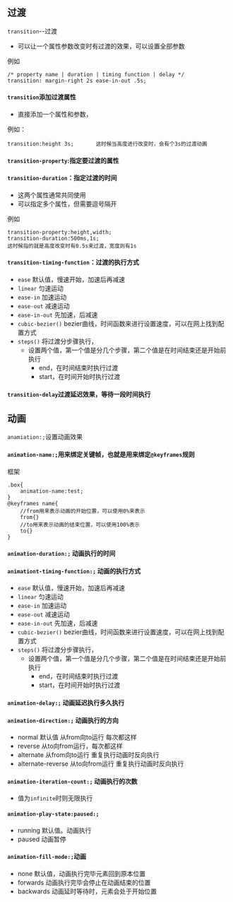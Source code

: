 ## 过渡
`transition`--过渡
- 可以让一个属性参数改变时有过渡的效果，可以设置全部参数

例如

    /* property name | duration | timing function | delay */
    transition: margin-right 2s ease-in-out .5s; 

 #### `transition`添加过渡属性
 - 直接添加一个属性和参数，
  
例如：

    transition:height 3s;       这时候当高度进行改变时，会有个3s的过渡动画

 #### `transition-property`:指定要过渡的属性
 #### `transition-duration`：指定过渡的时间
 - 这两个属性通常共同使用
 - 可以指定多个属性，但需要逗号隔开
  
例如    

    transition-property:height,width;
    transition-duration:500ms,1s;
    这时候指的就是高度改变时有0.5s来过渡，宽度则有1s

#### `transition-timing-function`：过渡的执行方式
- `ease` 默认值，慢速开始，加速后再减速
- `linear` 匀速运动
- `ease-in` 加速运动
- `ease-out` 减速运动
- `ease-in-out` 先加速，后减速
- `cubic-bezier()` bezier曲线，时间函数来进行设置速度，可以在网上找到配置方式
- `steps()` 将过渡分步骤执行，
  - 设置两个值，第一个值是分几个步骤，第二个值是在时间结束还是开始前执行
    - end，在时间结束时执行过渡
    - start，在时间开始时执行过渡

#### `transition-delay`过渡延迟效果，等待一段时间执行

## 动画

`anamiation:;`设置动画效果

#### `animation-name:;`用来绑定关键帧，也就是用来绑定`@keyframes`规则

框架

    .box{
        animation-name:test;
    }
    @keyframes name{
        //from用来表示动画的开始位置，可以使用0%来表示
        from{}
        //to用来表示动画的结束位置，可以使用100%表示
        to{}
    }


#### `animation-duration:;`            动画执行的时间
#### `animationt-timing-function:;`    动画的执行方式
- `ease` 默认值，慢速开始，加速后再减速
- `linear` 匀速运动
- `ease-in` 加速运动
- `ease-out` 减速运动
- `ease-in-out` 先加速，后减速
- `cubic-bezier()` bezier曲线，时间函数来进行设置速度，可以在网上找到配置方式
- `steps()` 将过渡分步骤执行，
  - 设置两个值，第一个值是分几个步骤，第二个值是在时间结束还是开始前执行
    - end，在时间结束时执行过渡
    - start，在时间开始时执行过渡

#### `animation-delay:;`               动画延迟执行多久执行
#### `animation-direction:;` 动画执行的方向
- normal 默认值 从from向to运行 每次都这样
- reverse 从to向from运行，每次都这样
- alternate 从from向to运行 重复执行动画时反向执行
- alternate-reverse 从to向from运行 重复执行动画时反向执行
#### `animation-iteration-count:;` 动画执行的次数
- 值为`infinite`时则无限执行
#### `animation-play-state:paused:;`
- running 默认值。动画执行
- paused 动画暂停
#### `animation-fill-mode:;`动画
- none 默认值，动画执行完毕元素回到原本位置
- forwards 动画执行完毕会停止在动画结束的位置
- backwards 动画延时等待时，元素会处于开始位置
